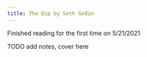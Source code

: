 ```yaml
---
title: The Dip by Seth Godin
---
```


Finished reading for the first time on 5/21/2021

TODO add notes, cover here